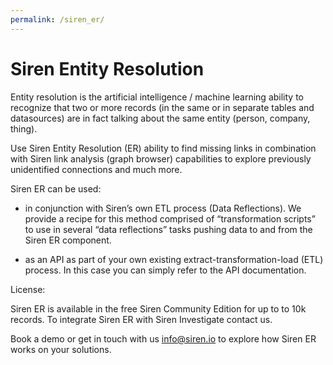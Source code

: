 ```yaml
---
permalink: /siren_er/
---
```

# Siren Entity Resolution

Entity resolution is the artificial intelligence / machine learning ability to recognize that two or more records (in the same or in separate tables and datasources) are in fact talking about the same entity (person, company, thing).


Use Siren Entity Resolution (ER) ability to find missing links in combination with Siren link analysis (graph browser) capabilities to explore previously unidentified connections and much more.


Siren ER can be used:

* in conjunction with Siren’s own ETL process (Data Reflections).  We provide a recipe for this method comprised of “transformation scripts” to use in several “data reflections” tasks pushing data to and from the Siren ER component.

* as an API as part of your own existing extract-transformation-load (ETL) process. In this case you can simply refer to the API documentation.

License:



Siren ER is available in the free Siren Community Edition for up to to 10k records. To integrate Siren ER with Siren Investigate contact us.



Book a demo or get in touch with us info@siren.io to explore how Siren ER works on your solutions.
